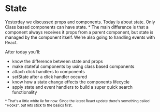 # State

Yesterday we discussed props and components. Today is about state. Only Class based components can have state. * The main difference is that a component always receives it props from a parent component, but state is managed by the component itself. We're also going to handling events with React.

After today you'll:

* know the difference between state and props
* make stateful components by using class based components
* attach click handlers to components
* setState after a click handler occured
* know how a state change effects the components lifecycle
* apply state and event handlers to build a super quick search functionality

<small>* That's a little white lie for now. Since the latest React update there's something called "Hooks", but lets stick to the basics first.</small>